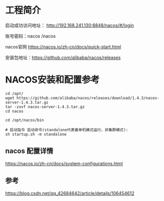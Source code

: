 # 工程简介

启动成功访问地址： http://192.168.241.130:8848/nacos/#/login

账号密码：nacos /nacos

nacos官网 https://nacos.io/zh-cn/docs/quick-start.html

安装包地址：https://github.com/alibaba/nacos/releases

# NACOS安装和配置参考

```
cd /opt/
wget https://github.com/alibaba/nacos/releases/download/1.4.3/nacos-server-1.4.3.tar.gz
tar -zxvf nacos-server-1.4.3.tar.gz
cd nacos
```

```
cd /opt/nacos/bin

# 启动指令 启动命令(standalone代表着单机模式运行，非集群模式):
sh startup.sh -m standalone
```

## nacos 配置详情

https://nacos.io/zh-cn/docs/system-configurations.html

## 参考

https://blog.csdn.net/qq_42684642/article/details/106454612

